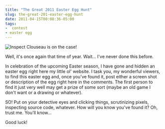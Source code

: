 ```yaml
---
title: "The Great 2011 Easter Egg Hunt"
slug: the-great-201-easter-egg-hunt
date: 2011-04-15T00:08:36-05:00
tags:
-  contest
- easter egg
---
```

![](http://images.dxprog.com/blog/2011_egg_hunt.jpg "Inspect Clouseau is on the case!")

Well, it's once again that time of year. Wait... I've never done this before.

In celebration of the upcoming Easter season, I have gone and hidden an easter egg right here my little ol' website. I task you, my wonderful viewers, to find this easter egg and, once you've found it, post either a screen shot or description of the egg right here in the comments. The first person to find it just very well may get a prize of some sort (maybe an old game I don't want or a drawing or whatever).

SO! Put on your detective eyes and clicking things, scrutinizing pixels, inspecting source code, whatever. How will you know you've found it? Oh, trust me. You'll know...

Good luck!
